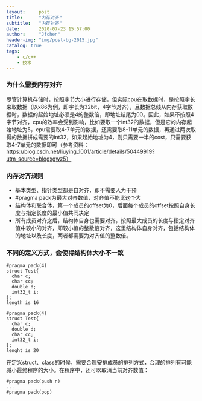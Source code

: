 ```yaml
---
layout:     post
title:      "内存对齐"
subtitle:   "内存对齐"
date:       2020-07-23 15:57:00
author:     "Jfchen"
header-img: "img/post-bg-2015.jpg"
catalog: true
tags:
    - c/c++
    - 技术
---
```


### 为什么需要内存对齐
尽管计算机存储时，按照字节大小进行存储，但实际cpu在取数据时，是按照字长来取数据（以x86为例，即字长为32bit，4字节对齐），且数据总线从内存获取数据时，数据的起始地址必须是4的整数倍，即地址结尾为00。因此，如果不按照4字节对齐，cpu的效率会受到影响，比如要取一个int32的数据，但是它的内存起始地址为5，cpu需要取4-7单元的数据，还需要取8-11单元的数据，再通过两次取得的数据拼成需要的int32，如果起始地址为4，则只需要一半的cost，只需要获取4-7单元的数据即可（参考资料：https://blog.csdn.net/liuying_1001/article/details/50449919?utm_source=blogxgwz5）

### 内存对齐规则
- 基本类型、指针类型都是自对齐，即不需要人为干预
- #pragma pack为最大对齐数值，对齐值不能比这个大
- 结构体和联合体，第一个成员的offset为0，后面每个成员的offset按照自身长度与指定长度的最小值共同决定
- 所有成员对齐之后，结构体自身也需要对齐，按照最大成员的长度与指定对齐值中较小的对齐，即较小值的整数倍对齐，这里结构体自身对齐，包括结构体的地址以及长度，两者都需要为对齐值的整数倍。

### 不同的定义方式，会使得结构体大小不一致
```
#pragma pack(4)
struct Test{
  char c;
  char cc;
  double d;
  int32_t i;
};
length is 16

#pragma pack(4)
struct Test{
  char c;
  double d;
  char cc;
  int32_t i;
};
lenght is 20
```
在定义struct、class的时候，需要合理安排成员的排列方式，合理的排列有可能减小最终程序的大小。在程序中，还可以取消当前对齐数值：
```
#pragma pack(push n)
...
#pragma pack(pop)
```